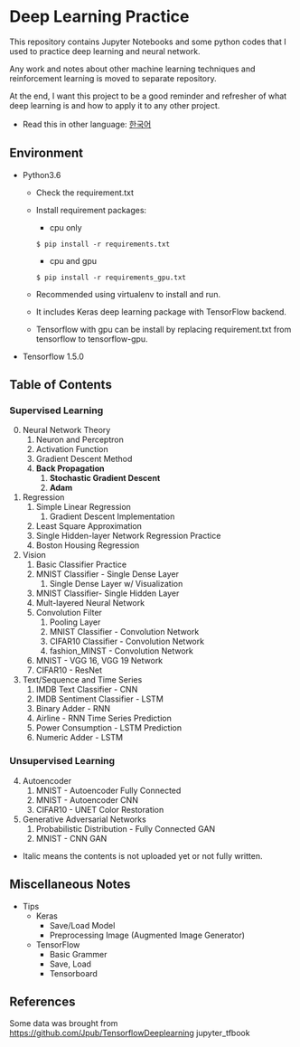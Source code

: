 # Deep Learning Practice

This repository contains Jupyter Notebooks and some python codes that I used to practice deep learning and neural network.

Any work and notes about other machine learning techniques and reinforcement learning is moved to separate repository.

At the end, I want this project to be a good reminder and refresher of what deep learning is and how to apply it to any other project.

* Read this in other language: [한국어](README.ko.md)

## Environment
- Python3.6
    - Check the requirement.txt
    - Install requirement packages:
        - cpu only
        ```
        $ pip install -r requirements.txt
        ```    
        - cpu and gpu
        ```
        $ pip install -r requirements_gpu.txt
        ```

    - Recommended using virtualenv to install and run.
    - It includes Keras deep learning package with TensorFlow backend.
    - Tensorflow with gpu can be install by replacing requirement.txt from tensorflow to tensorflow-gpu.
- Tensorflow 1.5.0

## Table of Contents

### Supervised Learning

0. Neural Network Theory
    1. Neuron and Perceptron
    2. Activation Function
    3. Gradient Descent Method
    4. __Back Propagation__
        1. __Stochastic Gradient Descent__
        2. __Adam__
1. Regression
    1. Simple Linear Regression
        1. Gradient Descent Implementation
    2. Least Square Approximation
    3. Single Hidden-layer Network Regression Practice
    4. Boston Housing Regression
2. Vision
    1. Basic Classifier Practice
    2. MNIST Classifier - Single Dense Layer
        1. Single Dense Layer w/ Visualization
    3. MNIST Classifier- Single Hidden Layer
    4. Mult-layered Neural Network
    5. Convolution Filter
        1. Pooling Layer
        2. MNIST Classifier - Convolution Network
        3. CIFAR10 Classifier - Convolution Network
        4. fashion_MINST - Convolution Network
    6. MNIST - VGG 16, VGG 19 Network
    7. CIFAR10 - ResNet
3. Text/Sequence and Time Series
    1. IMDB Text Classifier - CNN
    2. IMDB Sentiment Classifier - LSTM
    3. Binary Adder - RNN
    4. Airline - RNN Time Series Prediction
    5. Power Consumption - LSTM Prediction
    6. Numeric Adder - LSTM

### Unsupervised Learning

4. Autoencoder
    1. MNIST - Autoencoder Fully Connected
    2. MNIST - Autoencoder CNN
    3. CIFAR10 - UNET Color Restoration
5. Generative Adversarial Networks
    1. Probabilistic Distribution - Fully Connected GAN
    2. MNIST - CNN GAN

* Italic means the contents is not uploaded yet or not fully written.

## Miscellaneous Notes

- Tips
    - Keras
        - Save/Load Model
        - Preprocessing Image (Augmented Image Generator)
    - TensorFlow
        - Basic Grammer
        - Save, Load
        - Tensorboard

## References
Some data was brought from https://github.com/Jpub/TensorflowDeeplearning jupyter_tfbook
